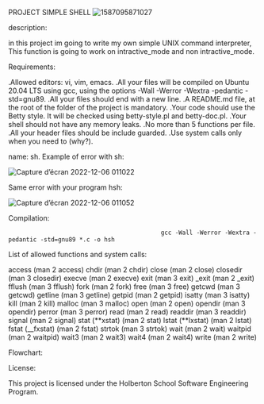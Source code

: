 PROJECT SIMPLE SHELL
![1587095871027](https://user-images.githubusercontent.com/113900578/205889744-19a2b195-c2f7-46a8-b583-76469237c8bf.png)

description:

in this project im going to write my own simple UNIX command interpreter, This function is going to work on intractive_mode and non intractive_mode.

Requirements:

.Allowed editors: vi, vim, emacs.
.All your files will be compiled on Ubuntu 20.04 LTS using gcc, using the options -Wall -Werror -Wextra -pedantic -std=gnu89.
.All your files should end with a new line.
.A README.md file, at the root of the folder of the project is mandatory.
.Your code should use the Betty style. It will be checked using betty-style.pl and betty-doc.pl.
.Your shell should not have any memory leaks.
.No more than 5 functions per file.
.All your header files should be include guarded.
.Use system calls only when you need to (why?).

name: sh.
Example of error with sh:

![Capture d’écran 2022-12-06 011022](https://user-images.githubusercontent.com/113900578/205890033-892cb302-e391-40d3-8215-1ec71aa94b3d.png)

Same error with your program hsh:

![Capture d’écran 2022-12-06 011052](https://user-images.githubusercontent.com/113900578/205890253-2d541474-e872-41d5-976a-9282cf4b9b6a.png)

Compilation:

                                               gcc -Wall -Werror -Wextra -pedantic -std=gnu89 *.c -o hsh

List of allowed functions and system calls:

access (man 2 access)
chdir (man 2 chdir)
close (man 2 close)
closedir (man 3 closedir)
execve (man 2 execve)
exit (man 3 exit)
\_exit (man 2 \_exit)
fflush (man 3 fflush)
fork (man 2 fork)
free (man 3 free)
getcwd (man 3 getcwd)
getline (man 3 getline)
getpid (man 2 getpid)
isatty (man 3 isatty)
kill (man 2 kill)
malloc (man 3 malloc)
open (man 2 open)
opendir (man 3 opendir)
perror (man 3 perror)
read (man 2 read)
readdir (man 3 readdir)
signal (man 2 signal)
stat (**xstat) (man 2 stat)
lstat (**lxstat) (man 2 lstat)
fstat (\_\_fxstat) (man 2 fstat)
strtok (man 3 strtok)
wait (man 2 wait)
waitpid (man 2 waitpid)
wait3 (man 2 wait3)
wait4 (man 2 wait4)
write (man 2 write)

Flowchart:


License:

This project is licensed under the Holberton School Software Engineering Program.
